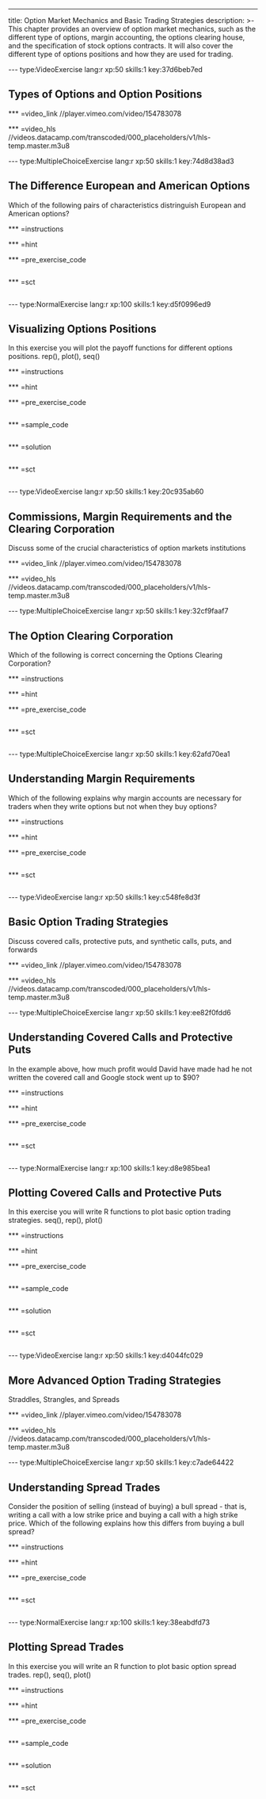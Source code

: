 ---
title: Option Market Mechanics and Basic Trading Strategies
description: >-
  This chapter provides an overview of option market mechanics, such as the
  different type of options, margin accounting, the options clearing house, and
  the specification of stock options contracts. It will also cover the different
  type of options positions and how they are used for trading.

--- type:VideoExercise lang:r xp:50 skills:1 key:37d6beb7ed
## Types of Options and Option Positions



*** =video_link
//player.vimeo.com/video/154783078

*** =video_hls
//videos.datacamp.com/transcoded/000_placeholders/v1/hls-temp.master.m3u8

--- type:MultipleChoiceExercise lang:r xp:50 skills:1 key:74d8d38ad3
## The Difference European and American Options

Which of the following pairs of characteristics distringuish European and American options?

*** =instructions

*** =hint

*** =pre_exercise_code
```{r}

```

*** =sct
```{r}

```

--- type:NormalExercise lang:r xp:100 skills:1 key:d5f0996ed9
## Visualizing Options Positions

In this exercise you will plot the payoff functions for different options positions. rep(), plot(), seq()

*** =instructions

*** =hint

*** =pre_exercise_code
```{r}

```

*** =sample_code
```{r}

```

*** =solution
```{r}

```

*** =sct
```{r}

```

--- type:VideoExercise lang:r xp:50 skills:1 key:20c935ab60
## Commissions, Margin Requirements and the Clearing Corporation

Discuss some of the crucial characteristics of option markets institutions

*** =video_link
//player.vimeo.com/video/154783078

*** =video_hls
//videos.datacamp.com/transcoded/000_placeholders/v1/hls-temp.master.m3u8

--- type:MultipleChoiceExercise lang:r xp:50 skills:1 key:32cf9faaf7
## The Option Clearing Corporation

Which of the following is correct concerning the Options Clearing Corporation?

*** =instructions

*** =hint

*** =pre_exercise_code
```{r}

```

*** =sct
```{r}

```

--- type:MultipleChoiceExercise lang:r xp:50 skills:1 key:62afd70ea1
## Understanding Margin Requirements

Which of the following explains why margin accounts are necessary for traders when they write options but not when they buy options?

*** =instructions

*** =hint

*** =pre_exercise_code
```{r}

```

*** =sct
```{r}

```

--- type:VideoExercise lang:r xp:50 skills:1 key:c548fe8d3f
## Basic Option Trading Strategies

Discuss covered calls, protective puts, and synthetic calls, puts, and forwards

*** =video_link
//player.vimeo.com/video/154783078

*** =video_hls
//videos.datacamp.com/transcoded/000_placeholders/v1/hls-temp.master.m3u8

--- type:MultipleChoiceExercise lang:r xp:50 skills:1 key:ee82f0fdd6
## Understanding Covered Calls and Protective Puts

In the example above, how much profit would David have made had he not written the covered call and Google stock went up to $90?

*** =instructions

*** =hint

*** =pre_exercise_code
```{r}

```

*** =sct
```{r}

```

--- type:NormalExercise lang:r xp:100 skills:1 key:d8e985bea1
## Plotting Covered Calls and Protective Puts

In this exercise you will write R functions to plot basic option trading strategies. seq(), rep(), plot()

*** =instructions

*** =hint

*** =pre_exercise_code
```{r}

```

*** =sample_code
```{r}

```

*** =solution
```{r}

```

*** =sct
```{r}

```

--- type:VideoExercise lang:r xp:50 skills:1 key:d4044fc029
## More Advanced Option Trading Strategies

Straddles, Strangles, and Spreads

*** =video_link
//player.vimeo.com/video/154783078

*** =video_hls
//videos.datacamp.com/transcoded/000_placeholders/v1/hls-temp.master.m3u8

--- type:MultipleChoiceExercise lang:r xp:50 skills:1 key:c7ade64422
## Understanding Spread Trades

Consider the position of selling (instead of buying) a bull spread - that is, writing a call with a low strike price and buying a call with a high strike price. Which of the following explains how this differs from buying a bull spread?

*** =instructions

*** =hint

*** =pre_exercise_code
```{r}

```

*** =sct
```{r}

```

--- type:NormalExercise lang:r xp:100 skills:1 key:38eabdfd73
## Plotting Spread Trades

In this exercise you will write an R function to plot basic option spread trades. rep(), seq(), plot()

*** =instructions

*** =hint

*** =pre_exercise_code
```{r}

```

*** =sample_code
```{r}

```

*** =solution
```{r}

```

*** =sct
```{r}

```
